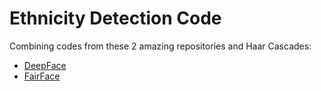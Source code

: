 # Ethnicity Detection Code
Combining codes from these 2 amazing repositories and Haar Cascades:<br>
* [DeepFace](https://github.com/serengil/deepface)
* [FairFace](https://github.com/dchen236/FairFace)
